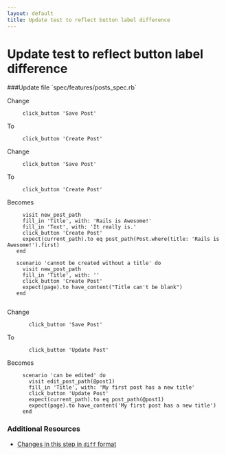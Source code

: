 ```yaml
---
layout: default
title: Update test to reflect button label difference
---
```


<h1 id="main">Update test to reflect button label difference</h1>
###Update file `spec/features/posts_spec.rb`

Change
```
     click_button 'Save Post'
```


To
```
     click_button 'Create Post'
```


Change
```
     click_button 'Save Post'
```


To
```
     click_button 'Create Post'
```


Becomes
```
     visit new_post_path
     fill_in 'Title', with: 'Rails is Awesome!'
     fill_in 'Text', with: 'It really is.'
     click_button 'Create Post'
     expect(current_path).to eq post_path(Post.where(title: 'Rails is Awesome!').first)
   end
 
   scenario 'cannot be created without a title' do
     visit new_post_path
     fill_in 'Title', with: ''
     click_button 'Create Post'
     expect(page).to have_content("Title can't be blank")
   end
 

```


Change
```
       click_button 'Save Post'
```


To
```
       click_button 'Update Post'
```


Becomes
```
     scenario 'can be edited' do
       visit edit_post_path(@post1)
       fill_in 'Title', with: 'My first post has a new title'
       click_button 'Update Post'
       expect(current_path).to eq post_path(@post1)
       expect(page).to have_content('My first post has a new title')
     end

```



### Additional Resources

* [Changes in this step in `diff` format](https://github.com/software-academy/rails_getting_started_bdd/commit/42706a4b8bab70d68d5221df3a9f273ce161d488)

